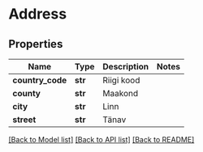 # Address

## Properties
Name | Type | Description | Notes
------------ | ------------- | ------------- | -------------
**country_code** | **str** | Riigi kood | 
**county** | **str** | Maakond | 
**city** | **str** | Linn | 
**street** | **str** | Tänav | 

[[Back to Model list]](../README.md#documentation-for-models) [[Back to API list]](../README.md#documentation-for-api-endpoints) [[Back to README]](../README.md)


